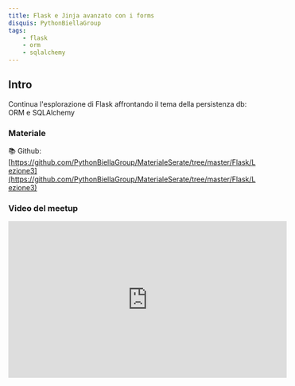 ```yaml
---
title: Flask e Jinja avanzato con i forms
disquis: PythonBiellaGroup
tags:
    - flask
    - orm
    - sqlalchemy
---
```


## Intro

Continua l'esplorazione di Flask affrontando il tema della persistenza db: ORM e SQLAlchemy

### Materiale

📚 Github:
[https://github.com/PythonBiellaGroup/MaterialeSerate/tree/master/Flask/Lezione3](https://github.com/PythonBiellaGroup/MaterialeSerate/tree/master/Flask/Lezione3)

### Video del meetup

<iframe width="560" height="315" src="https://www.youtube.com/embed/t4HoAmFiTqY?si=qlxy0Izjr4Hf_DM0" title="YouTube video player" frameborder="0" allow="accelerometer; autoplay; clipboard-write; encrypted-media; gyroscope; picture-in-picture; web-share" allowfullscreen></iframe>